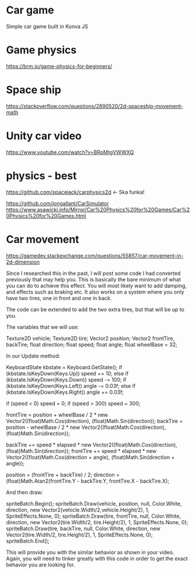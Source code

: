 # Car game

Simple car game built in Konva JS

# Game physics
https://brm.io/game-physics-for-beginners/

# Space ship
https://stackoverflow.com/questions/2890520/2d-spaceship-movement-math

# Unity car video
https://www.youtube.com/watch?v=BRoMtgVWWXQ

# physics - best
https://github.com/spacejack/carphysics2d <- Ska funka!

https://github.com/jongallant/CarSimulator
https://www.asawicki.info/Mirror/Car%20Physics%20for%20Games/Car%20Physics%20for%20Games.html

# Car movement
https://gamedev.stackexchange.com/questions/55857/car-movement-in-2d-dimension


Since I researched this in the past, I will post some code I had converted previously that may help you. This is basically the bare minimum of what you can do to achieve this effect. You will most likely want to add damping, and effects such as braking etc. It also works on a system where you only have two tires, one in front and one in back.

The code can be extended to add the two extra tires, but that will be up to you.

The variables that we will use:

Texture2D vehicle;
Texture2D tire;
Vector2 position;
Vector2 frontTire, backTire;
float direction;
float speed;
float angle;
float wheelBase = 32;

In our Update method:

KeyboardState kbstate = Keyboard.GetState();
if (kbstate.IsKeyDown(Keys.Up))
    speed += 10;
else if (kbstate.IsKeyDown(Keys.Down))
    speed -= 100;
if (kbstate.IsKeyDown(Keys.Left))
    angle -= 0.03f;
else if (kbstate.IsKeyDown(Keys.Right))
    angle += 0.03f;

if (speed < 0)
    speed = 0;
if (speed > 300)
    speed = 300;

frontTire = position + wheelBase / 2 * new Vector2((float)Math.Cos(direction), (float)Math.Sin(direction));
backTire = position - wheelBase / 2 * new Vector2((float)Math.Cos(direction), (float)Math.Sin(direction));

backTire += speed * elapsed * new Vector2((float)Math.Cos(direction), (float)Math.Sin(direction));
frontTire += speed * elapsed * new Vector2((float)Math.Cos(direction + angle), (float)Math.Sin(direction + angle));

position = (frontTire + backTire) / 2;
direction = (float)Math.Atan2(frontTire.Y - backTire.Y, frontTire.X - backTire.X);

And then draw:

spriteBatch.Begin();
spriteBatch.Draw(vehicle, position, null, Color.White, direction, new Vector2(vehicle.Width/2,vehicle.Height/2), 1, SpriteEffects.None, 0);
spriteBatch.Draw(tire, frontTire, null, Color.White, direction, new Vector2(tire.Width/2, tire.Height/2), 1, SpriteEffects.None, 0);
spriteBatch.Draw(tire, backTire, null, Color.White, direction, new Vector2(tire.Width/2, tire.Height/2), 1, SpriteEffects.None, 0);
spriteBatch.End();

This will provide you with the similar behavior as shown in your video. Again, you will need to tinker greatly with this code in order to get the exact behavior you are looking for.
